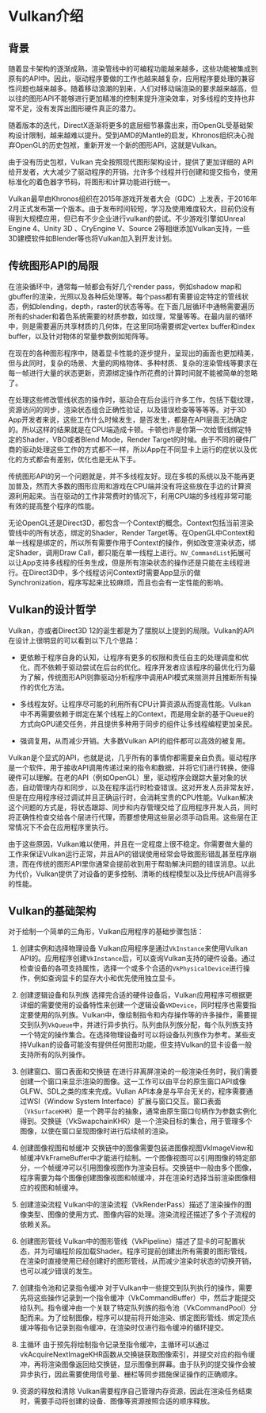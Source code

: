 # Vulkan介绍


## 背景

随着显卡架构的逐渐成熟，渲染管线中的可编程功能越来越多，这些功能被集成到原有的API中。因此，驱动程序要做的工作也越来越复杂，应用程序要处理的兼容性问题也越来越多。随着移动浪潮的到来，人们对移动端渲染的要求越来越高，但以往的图形API不能够进行更加精准的控制来提升渲染效率，对多线程的支持也非常不足，没有发挥出图形硬件真正的潜力。

随着版本的迭代，DirectX逐渐将更多的底层细节暴露出来，而OpenGL受基础架构设计限制，越来越难以提升。受到AMD的Mantle的启发，Khronos组织决心抛弃OpenGL的历史包袱，重新开发一个新的图形API，这就是Vulkan。

由于没有历史包袱，Vulkan 完全按照现代图形架构设计，提供了更加详细的 API 给开发者，大大减少了驱动程序的开销，允许多个线程并行创建和提交指令，使用标准化的着色器字节码，将图形和计算功能进行统一。

Vulkan最早由Khronos组织在2015年游戏开发者大会（GDC）上发表，于2016年2月正式发布第一个版本。由于发布时间较短，学习及使用难度较大，目前仍没有得到大规模应用，但已有不少企业进行vulkan的尝试。不少游戏引擎如Unreal Engine 4、Unity 3D 、CryEngine V、Source 2等相继添加Vulkan支持，一些3D建模软件如Blender等也将Vulkan加入到开发计划。

## 传统图形API的局限

在渲染循环中，通常每一帧都会有好几个render pass，例如shadow map和gbuffer的渲染，光照以及各种后处理等。每个pass都有需要设定特定的管线状态，例如blending，depth，raster的状态等等。在下面几层循环中通畅需要遍历所有的shader和着色系统需要的材质参数，如纹理，常量等等。在最内层的循环中，则是需要遍历共享材质的几何体，在这里同场需要绑定vertex buffer和index buffer，以及针对物体的常量参数例如矩阵等。

在现在的各种图形程序中，随着显卡性能的逐步提升，呈现出的画面也更加精美，但与此同时，复杂的场景、大量的网格物体、多种材质、复杂的渲染管线等要求在每一帧进行大量的状态更新，资源绑定操作所花费的计算时间就不能被简单的忽略了。

在处理这些修改管线状态的操作时，驱动会在后台运行许多工作，包括下载纹理，资源访问的同步，渲染状态组合正确性验证，以及错误检查等等等等。对于3D App开发者来说，这些工作什么时候发生，是否发生，都是在API层面无法确定的。所以这样的结果就是在CPU端造成卡顿。卡顿也许是你第一次给管线绑定特定的Shader，VBO或者Blend Mode，Render Target的时候。由于不同的硬件厂商的驱动处理这些工作的方式都不一样，所以App在不同显卡上运行的症状以及优化的方式都会有差别，优化也是无从下手。

传统图形API的另一个问题就是，并不多线程友好。现在多核的系统以及不能再更加普及，然而大多数的图形应用和游戏在CPU端并没有将这些放在手边的计算资源利用起来。当在驱动的工作非常费时的情况下，利用CPU端的多线程非常可能有效的提高整个程序的性能。

无论OpenGL还是Direct3D，都包含一个Context的概念。Context包括当前渲染管线中的所有状态，绑定的Shader，Render Target等。在OpenGL中Context和单一线程是绑定的，所以所有需要作用于Context的操作，例如改变渲染状态，绑定Shader，调用Draw Call，都只能在单一线程上进行。`NV_CommandList`拓展可以让App支持多线程的任务生成，但是所有渲染状态的操作还是只能在主线程进行。在Direct3D中，多个线程访问Context时需要App显示的做Synchronization，程序写起来比较麻烦，而且也会有一定性能的影响。

## Vulkan的设计哲学

Vulkan，亦或者Direct3D 12的诞生都是为了摆脱以上提到的局限。Vulkan的API在设计上很明显的可以看到以下几个思路：

* 更依赖于程序自身的认知，让程序有更多的权限和责任自主的处理调度和优化，而不依赖于驱动尝试在后台的优化。程序开发者应该程序的最优化行为最为了解，传统图形API则靠驱动分析程序中调用API模式来揣测并且推断所有操作的优化方法。
  
* 多线程友好。让程序尽可能的利用所有CPU计算资源从而提高性能。Vulkan中不再需要依赖于绑定在某个线程上的Context，而是用全新的基于Queue的方式向GPU递交任务，并且提供多种用于同步的组件让多线程编程更加亲民。
  
* 强调复用，从而减少开销。大多数Vulkan API的组件都可以高效的被复用。

Vulkan是个显式的API，也就是说，几乎所有的事情你都需要亲自负责。驱动程序是一个软件，用于接收API调用传递过来的指令和数据，并将它们进行转换，使得硬件可以理解。在老的API（例如OpenGL）里，驱动程序会跟踪大量对象的状态，自动管理内存和同步，以及在程序运行时检查错误。这对开发人员非常友好，但是在应用程序经过调试并且正确运行时，会消耗宝贵的CPU性能。Vulkan解决这个问题的方式是，将状态跟踪、同步和内存管理交给了应用程序开发人员，同时将正确性检查交给各个层进行代理，而要想使用这些层必须手动启用。这些层在正常情况下不会在应用程序里执行。

由于这些原因，Vulkan难以使用，并且在一定程度上很不稳定。你需要做大量的工作来保证Vulkan运行正常，并且API的错误使用经常会导致图形错乱甚至程序崩溃，而在传统的图形API里你通常会提前收到用于帮助解决问题的错误消息。以此为代价，Vulkan提供了对设备的更多控制、清晰的线程模型以及比传统API高得多的性能。

## Vulkan的基础架构

对于绘制一个简单的三角形，Vulkan应用程序的基础步骤包括：

1. 创建实例和选择物理设备
    Vulkan应用程序是通过`VkInstance`来使用Vulkan API的。应用程序创建`VkInstance`后，可以查询Vulkan支持的硬件设备。通过检查设备的各项支持属性，选择一个或多个合适的`VkPhysicalDevice`进行操作，例如查询显卡的显存大小和优先使用独立显卡。

2. 创建逻辑设备和队列族
    选择完合适的硬件设备后，Vulkan应用程序可根据更详细的需要使用的设备特性来创建一个逻辑设备`VKDevice`，同时程序也需要指定要使用的队列族。Vulkan中，像绘制指令和内存操作等的许多操作，需要提交到队列`VkQueue`中，并进行异步执行。队列由队列族分配，每个队列族支持一个特定的操作集合。在选择物理设备时可以将设备队列族作为参考。某些支持Vulkan的设备可能没有提供任何图形功能，但支持Vulkan的显卡设备一般支持所有的队列操作。

3. 创建窗口、窗口表面和交换链
    在进行非离屏渲染的一般渲染任务时，我们需要创建一个窗口来显示渲染的图像。这一工作可以由平台的原生窗口API或像GLFW、SDL之类的库来完成。Vullan API本身是与平台无关的，程序需要通过WSI（Window System Interface）扩展与窗口交互。窗口表面（`VkSurfaceKHR`）是一个跨平台的抽象，通常由原生窗口句柄作为参数实例化得到。交换链（VkSwapchainKHR）是一个渲染目标的集合，用于管理多个图像，以使在窗口呈现图像时进行后续帧的渲染。

4. 创建图像视图和帧缓冲
    交换链中的图像需要包装进图像视图VkImageView和帧缓冲VkFrameBuffer中才能进行绘制。一个图像视图可以引用图像的特定部分，一个帧缓冲可以引用图像视图作为渲染目标。交换链中一般由多个图像，程序需要为每个图像创建图像视图和帧缓冲，并在渲染时选择当前渲染图像相应的视图和帧缓冲。

5. 创建渲染流程
    Vulkan中的渲染流程（VkRenderPass）描述了渲染操作的图像类型、图像的使用方式、图像内容的处理。渲染流程还描述了多个子流程的依赖关系。

6. 创建图形管线
    Vulkan中的图形管线（VkPipeline）描述了显卡的可配置状态，并为可编程阶段加载Shader。程序可提前创建出所有需要的图形管线，在渲染时直接使用已经创建好的图形管线，从而减少渲染时状态的切换开销，也可以减少错误的发生。

7. 创建指令池和记录指令缓冲
    对于Vulkan中一些提交到队列执行的操作，需要先将这些操作记录到一个指令缓冲（VkCommandBuffer）中，然后才能提交给队列。指令缓冲由一个关联了特定队列族的指令池（VkCommandPool）分配而来。为了绘制图像，程序可以提前将开始渲染、绑定图形管线、绑定顶点缓冲等指令记录到指令缓冲，在渲染时仅进行指令缓冲的循环提交。

8. 主循环
    由于预先将绘制指令记录至指令缓冲，主循环可以通过vkAcquireNextImageKHR函数从交换链获取图像索引，并提交对应的指令缓冲，再将渲染图像返回给交换链，显示图像到屏幕。由于队列的提交操作会被异步执行，因此需要使用信号量、栅栏等同步措施保证操作的正确顺序。

9. 资源的释放和清除
    Vulkan需要程序自己管理内存资源，因此在渲染任务结束时，需要手动将创建的设备、图像等资源按照合适的顺序释放。


